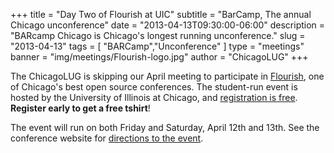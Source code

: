 +++
title = "Day Two of Flourish at UIC"
subtitle = "BarCamp, The annual Chicago unconference"
date = "2013-04-13T09:30:00-06:00"
description = "BARcamp Chicago is Chicago's longest running unconference."
slug = "2013-04-13"
tags = [ "BARCamp","Unconference" ] 
type = "meetings"
banner = "img/meetings/Flourish-logo.jpg"
author = "ChicagoLUG"
+++

The ChicagoLUG is skipping our April meeting to participate in
[Flourish](http://flourishconf.com/2013/), one of Chicago's best open
source conferences. The student-run event is hosted by the University of
Illinois at Chicago, and [registration is
free](http://flourishconf.com/2013/register.php). **Register early to
get a free tshirt**!

The event will run on both Friday and Saturday, April 12th and 13th. See
the conference website for [directions to the
event](http://flourishconf.com/2013/directions.php).
